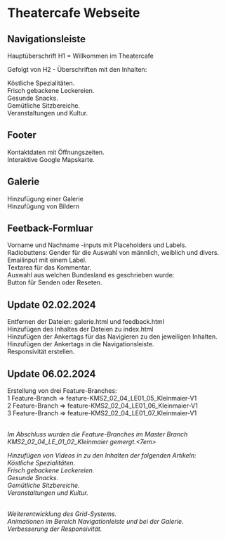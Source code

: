 # Theatercafe Webseite

## Navigationsleiste

Hauptüberschrift H1 = Willkommen im Theatercafe<br>

Gefolgt von H2 - Überschriften mit den Inhalten:<br>

Köstliche Spezialitäten.<br>
Frisch gebackene Leckereien.<br>
Gesunde Snacks.<br>
Gemütliche Sitzbereiche.<br>
Veranstaltungen und Kultur.<br>

## Footer

Kontaktdaten mit Öffnungszeiten.<br>
Interaktive Google Mapskarte.<br>

## Galerie

Hinzufügung einer Galerie<br>
Hinzufügung von Bildern<br>

## Feetback-Formluar

Vorname und Nachname -inputs mit Placeholders und Labels.<br>
Radiobuttens: Gender für die Auswahl von männlich, weiblich und divers.<br>
Emailinput mit einem Label.<br>
Textarea für das Kommentar.<br>
Auswahl aus welchen Bundesland es geschrieben wurde:<br>
Button für Senden oder Reseten.<br>



## Update 02.02.2024

Entfernen der Dateien: galerie.html und feedback.html<br>
Hinzufügen des Inhaltes der Dateien zu index.html<br>
Hinzufügen der Ankertags für das Navigieren zu den jeweiligen Inhalten.<br>
Hinzufügen der Ankertags in die Navigationsleiste.<br>
Responsivität erstellen.<br>

## Update 06.02.2024

Erstellung von drei Feature-Branches: <br>
1 Feature-Branch => feature-KMS2_02_04_LE01_05_Kleinmaier-V1 <br>
2 Feature-Branch => feature-KMS2_02_04_LE01_06_Kleinmaier-V1 <br>
3 Feature-Branch => feature-KMS2_02_04_LE01_07_Kleinmaier-V1 <br><br>

<em>Im Abschluss wurden die Feature-Branches im Master Branch KMS2_02_04_LE_01_02_Kleinmaier gemergt.<7em>

Hinzufügen von Videos in zu den Inhalten der folgenden Artikeln: <br>
Köstliche Spezialitäten.<br>
Frisch gebackene Leckereien.<br>
Gesunde Snacks.<br>
Gemütliche Sitzbereiche.<br>
Veranstaltungen und Kultur.<br><br>

Weiterentwicklung des Grid-Systems.<br>
Animationen im Bereich Navigationleiste und bei der Galerie.<br>
Verbesserung der Responsivität.<br>

